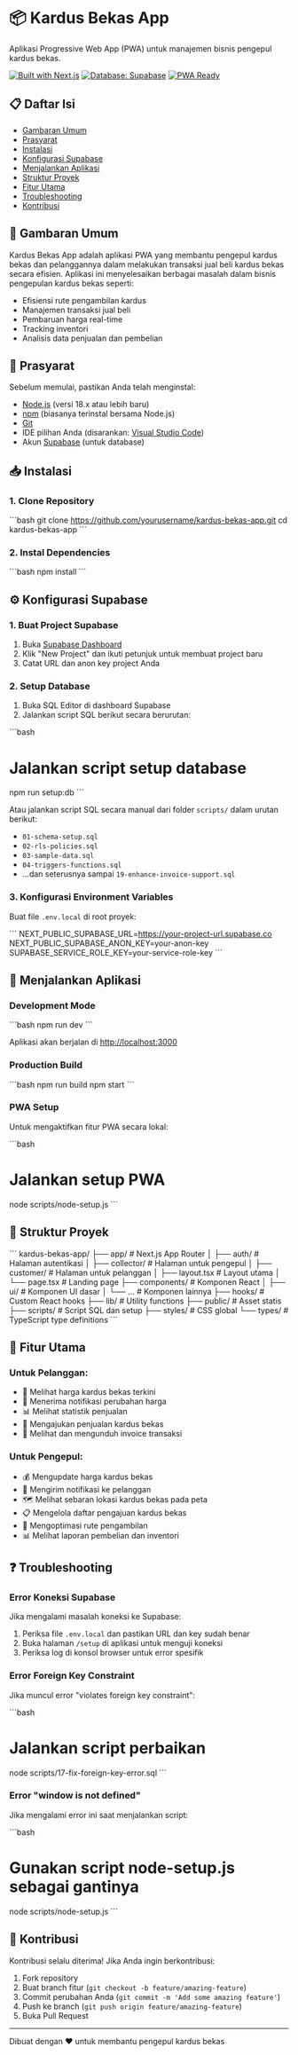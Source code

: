 # 📦 Kardus Bekas App

Aplikasi Progressive Web App (PWA) untuk manajemen bisnis pengepul kardus bekas.

[![Built with Next.js](https://img.shields.io/badge/Built%20with-Next.js-000000?style=for-the-badge&logo=next.js)](https://nextjs.org/)
[![Database: Supabase](https://img.shields.io/badge/Database-Supabase-3ECF8E?style=for-the-badge&logo=supabase)](https://supabase.com/)
[![PWA Ready](https://img.shields.io/badge/PWA-Ready-5A0FC8?style=for-the-badge&logo=pwa)](https://web.dev/progressive-web-apps/)

## 📋 Daftar Isi

- [Gambaran Umum](#-gambaran-umum)
- [Prasyarat](#-prasyarat)
- [Instalasi](#-instalasi)
- [Konfigurasi Supabase](#-konfigurasi-supabase)
- [Menjalankan Aplikasi](#-menjalankan-aplikasi)
- [Struktur Proyek](#-struktur-proyek)
- [Fitur Utama](#-fitur-utama)
- [Troubleshooting](#-troubleshooting)
- [Kontribusi](#-kontribusi)

## 🌟 Gambaran Umum

Kardus Bekas App adalah aplikasi PWA yang membantu pengepul kardus bekas dan pelanggannya dalam melakukan transaksi jual beli kardus bekas secara efisien. Aplikasi ini menyelesaikan berbagai masalah dalam bisnis pengepulan kardus bekas seperti:

- Efisiensi rute pengambilan kardus
- Manajemen transaksi jual beli
- Pembaruan harga real-time
- Tracking inventori
- Analisis data penjualan dan pembelian

## 🔧 Prasyarat

Sebelum memulai, pastikan Anda telah menginstal:

- [Node.js](https://nodejs.org/) (versi 18.x atau lebih baru)
- [npm](https://www.npmjs.com/) (biasanya terinstal bersama Node.js)
- [Git](https://git-scm.com/)
- IDE pilihan Anda (disarankan: [Visual Studio Code](https://code.visualstudio.com/))
- Akun [Supabase](https://supabase.com/) (untuk database)

## 📥 Instalasi

### 1. Clone Repository

\`\`\`bash
git clone https://github.com/yourusername/kardus-bekas-app.git
cd kardus-bekas-app
\`\`\`

### 2. Instal Dependencies

\`\`\`bash
npm install
\`\`\`

## ⚙️ Konfigurasi Supabase

### 1. Buat Project Supabase

1. Buka [Supabase Dashboard](https://app.supabase.com/)
2. Klik "New Project" dan ikuti petunjuk untuk membuat project baru
3. Catat URL dan anon key project Anda

### 2. Setup Database

1. Buka SQL Editor di dashboard Supabase
2. Jalankan script SQL berikut secara berurutan:

\`\`\`bash
# Jalankan script setup database
npm run setup:db
\`\`\`

Atau jalankan script SQL secara manual dari folder `scripts/` dalam urutan berikut:
- `01-schema-setup.sql`
- `02-rls-policies.sql`
- `03-sample-data.sql`
- `04-triggers-functions.sql`
- ...dan seterusnya sampai `19-enhance-invoice-support.sql`

### 3. Konfigurasi Environment Variables

Buat file `.env.local` di root proyek:

\`\`\`
NEXT_PUBLIC_SUPABASE_URL=https://your-project-url.supabase.co
NEXT_PUBLIC_SUPABASE_ANON_KEY=your-anon-key
SUPABASE_SERVICE_ROLE_KEY=your-service-role-key
\`\`\`

## 🚀 Menjalankan Aplikasi

### Development Mode

\`\`\`bash
npm run dev
\`\`\`

Aplikasi akan berjalan di [http://localhost:3000](http://localhost:3000)

### Production Build

\`\`\`bash
npm run build
npm start
\`\`\`

### PWA Setup

Untuk mengaktifkan fitur PWA secara lokal:

\`\`\`bash
# Jalankan setup PWA
node scripts/node-setup.js
\`\`\`

## 📁 Struktur Proyek

\`\`\`
kardus-bekas-app/
├── app/                    # Next.js App Router
│   ├── auth/               # Halaman autentikasi
│   ├── collector/          # Halaman untuk pengepul
│   ├── customer/           # Halaman untuk pelanggan
│   ├── layout.tsx          # Layout utama
│   └── page.tsx            # Landing page
├── components/             # Komponen React
│   ├── ui/                 # Komponen UI dasar
│   └── ...                 # Komponen lainnya
├── hooks/                  # Custom React hooks
├── lib/                    # Utility functions
├── public/                 # Asset statis
├── scripts/                # Script SQL dan setup
├── styles/                 # CSS global
└── types/                  # TypeScript type definitions
\`\`\`

## 🎯 Fitur Utama

### Untuk Pelanggan:
- 👀 Melihat harga kardus bekas terkini
- 📱 Menerima notifikasi perubahan harga
- 📊 Melihat statistik penjualan
- 📝 Mengajukan penjualan kardus bekas
- 🧾 Melihat dan mengunduh invoice transaksi

### Untuk Pengepul:
- 💰 Mengupdate harga kardus bekas
- 🔔 Mengirim notifikasi ke pelanggan
- 🗺️ Melihat sebaran lokasi kardus bekas pada peta
- 📋 Mengelola daftar pengajuan kardus bekas
- 🚚 Mengoptimasi rute pengambilan
- 📊 Melihat laporan pembelian dan inventori

## ❓ Troubleshooting

### Error Koneksi Supabase

Jika mengalami masalah koneksi ke Supabase:

1. Periksa file `.env.local` dan pastikan URL dan key sudah benar
2. Buka halaman `/setup` di aplikasi untuk menguji koneksi
3. Periksa log di konsol browser untuk error spesifik

### Error Foreign Key Constraint

Jika muncul error "violates foreign key constraint":

\`\`\`bash
# Jalankan script perbaikan
node scripts/17-fix-foreign-key-error.sql
\`\`\`

### Error "window is not defined"

Jika mengalami error ini saat menjalankan script:

\`\`\`bash
# Gunakan script node-setup.js sebagai gantinya
node scripts/node-setup.js
\`\`\`

## 👥 Kontribusi

Kontribusi selalu diterima! Jika Anda ingin berkontribusi:

1. Fork repository
2. Buat branch fitur (`git checkout -b feature/amazing-feature`)
3. Commit perubahan Anda (`git commit -m 'Add some amazing feature'`)
4. Push ke branch (`git push origin feature/amazing-feature`)
5. Buka Pull Request

---

Dibuat dengan ❤️ untuk membantu pengepul kardus bekas
